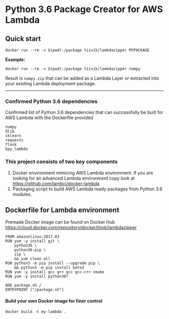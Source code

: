 # Python 3.6 Package Creator for AWS Lambda

## Quick start
`docker run --rm -v $(pwd):/package tiivik/lambdazipper MYPACKAGE`

**Example:**

`docker run --rm -v $(pwd):/package tiivik/lambdazipper numpy`

Result is `numpy.zip` that can be added as a Lambda Layer or extracted into your existing Lambda deployment package.

---
### Confirmed Python 3.6 dependencies
Confirmed list of Python 3.6 dependencies that can successfully be built for AWS Lambda with the Dockerfile provided
```
numpy
dlib
sklearn
requests
flask
bpy_lambda
```

### This project consists of two key components
1. Docker environment mimicing AWS Lambda environment. If you are looking for an advanced Lambda environment copy look at
 https://github.com/lambci/docker-lambda
2. Packaging script to build AWS Lambda ready packages from Python 3.6 modules.

## Dockerfile for Lambda environment
Premade Docker image can be found on Docker Hub https://cloud.docker.com/repository/docker/tiivik/lambdazipper
```
FROM amazonlinux:2017.03
RUN yum -y install git \
    python36 \
    python36-pip \
    zip \
    && yum clean all
RUN python3 -m pip install --upgrade pip \
    && python3 -m pip install boto3
RUN yum -y install gcc g++ gcc gcc-c++ cmake
RUN yum -y install python36*

ADD package.sh /
ENTRYPOINT ["/package.sh"]
```

#### Build your own Docker image for finer control
```
docker build -t my-lambda .
```